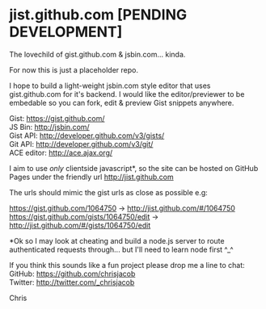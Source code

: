 # jist.github.com [PENDING DEVELOPMENT]  

The lovechild of gist.github.com & jsbin.com... kinda.

For now this is just a placeholder repo.  

I hope to build a light-weight jsbin.com style editor that uses gist.github.com for it's backend. I would like the editor/previewer to be embedable so you can fork, edit & preview Gist snippets anywhere.

Gist: https://gist.github.com/  
JS Bin: http://jsbin.com/  
Gist API: http://developer.github.com/v3/gists/  
Git API: http://developer.github.com/v3/git/  
ACE editor: http://ace.ajax.org/  

I aim to use *only* clientside javascript*, so the site can be hosted on GitHub Pages under the friendly url http://jist.github.com

The urls should mimic the gist urls as close as possible e.g:

https://gist.github.com/1064750 -> http://jist.github.com/#/1064750  
https://gist.github.com/gists/1064750/edit -> http://jist.github.com/#/gists/1064750/edit  

*Ok so I may look at cheating and build a node.js server to route authenticated requests through... but I'll need to learn node first ^_^

If you think this sounds like a fun project please drop me a line to chat:  
GitHub: https://github.com/chrisjacob  
Twitter: http://twitter.com/_chrisjacob  

Chris